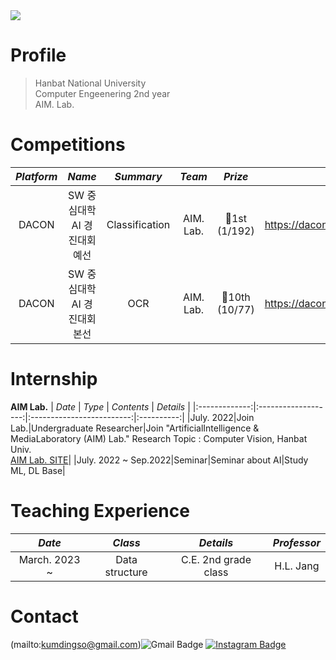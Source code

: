 <img src="https://capsule-render.vercel.app/api?type=waving&color=auto&height=200&section=header&text=WelcomeberandaNuguri's GitHub&fontSize=90" />

# Profile
> Hanbat National University 
> </br>Computer Engeenering 2nd year
> </br>AIM. Lab.

# Competitions
|   *Platform*  |   *Name*  |   *Summary*   |   *Team*  |   *Prize* |   *Link*  |
|:---:|:---:|:---:|:---:|:---:|:---:|
|DACON|SW 중심대학 AI 경진대회 예선|Classification|AIM. Lab.|🥇1st (1/192)|https://dacon.io/competitions/official/235902/leaderboard|
|DACON|SW 중심대학 AI 경진대회 본선|OCR|AIM. Lab.|🥉10th (10/77)|https://dacon.io/competitions/official/235970/leaderboard|


# Internship
**AIM Lab.**
|     *Date*      |         *Type*        |          *Contents*         |   *Details* |
|:-------------:|:-------------------:|:-------------------------:|:----------:|
|July. 2022|Join Lab.|Undergraduate Researcher|Join "ArtificialIntelligence & MediaLaboratory (AIM) Lab." Research Topic : Computer Vision, Hanbat Univ.<br>[AIM Lab. SITE](https://sites.google.com/view/aim-lab-hbnu/home?authuser=0)|
|July. 2022 ~ Sep.2022|Seminar|Seminar about AI|Study ML, DL Base|

# Teaching Experience
|     *Date*      |         *Class*   |        *Details*      | *Professor* |
|:-------------:|:-------------------:|:---------------------:|:------------:|
|March. 2023 ~ | Data structure | C.E. 2nd grade class | H.L. Jang |

# Contact
(mailto:kumdingso@gmail.com)![Gmail Badge](https://img.shields.io/badge/Gmail-D14836?style=for-the-badge&logo=gmail&logoColor=white)
<a href="https://www.instagram.com/ddong_s00/">![Instagram Badge](https://img.shields.io/badge/Instagram-%23E4405F.svg?style=for-the-badge&logo=Instagram&logoColor=white)
